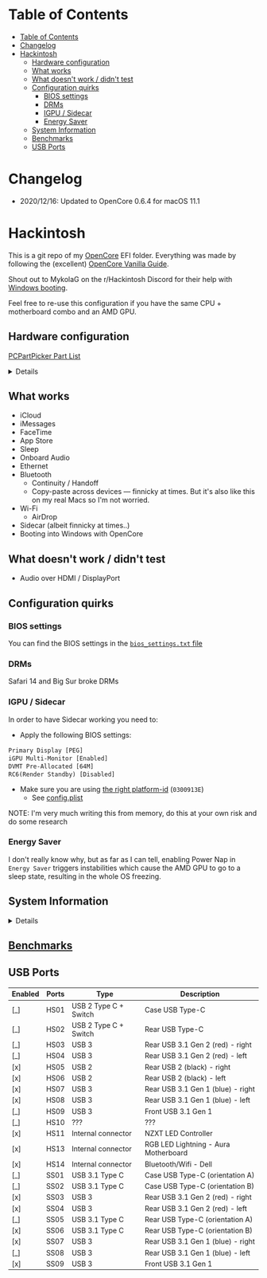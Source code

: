 # Table of Contents

- [Table of Contents](#table-of-contents)
- [Changelog](#changelog)
- [Hackintosh](#hackintosh)
  - [Hardware configuration](#hardware-configuration)
  - [What works](#what-works)
  - [What doesn't work / didn't test](#what-doesnt-work--didnt-test)
  - [Configuration quirks](#configuration-quirks)
    - [BIOS settings](#bios-settings)
    - [DRMs](#drms)
    - [IGPU / Sidecar](#igpu--sidecar)
    - [Energy Saver](#energy-saver)
  - [System Information](#system-information)
  - [Benchmarks](#benchmarks)
  - [USB Ports](#usb-ports)

# Changelog

- 2020/12/16: Updated to OpenCore 0.6.4 for macOS 11.1

# Hackintosh

This is a git repo of my [OpenCore](https://github.com/acidanthera/OpenCorePkg) EFI folder.
Everything was made by following the (excellent) [OpenCore Vanilla Guide](https://khronokernel.github.io/Opencore-Vanilla-Desktop-Guide/).

Shout out to MykolaG on the r/Hackintosh Discord for their help with [Windows booting](https://github.com/eramdam/hackintosh/commit/d15d29f647c305db44c1188222cbd3f53f172deb).

Feel free to re-use this configuration if you have the same CPU + motherboard combo and an AMD GPU.

## Hardware configuration

[PCPartPicker Part List](https://pcpartpicker.com/list/cqKD7T)

<details>
  <table>
    <thead>
      <tr>
        <th style="text-align: left">Type</th>
        <th style="text-align: left">Item</th>
      </tr>
    </thead>
    <tbody>
      <tr>
        <td style="text-align: left"><strong>CPU</strong></td>
        <td style="text-align: left">
          <a
            href="https://pcpartpicker.com/product/jHZFf7/intel-core-i9-9900k-36ghz-8-core-processor-bx80684i99900k"
            >Intel Core i9-9900K 3.6 GHz 8-Core Processor</a
          >
        </td>
      </tr>
      <tr>
        <td style="text-align: left"><strong>CPU Cooler</strong></td>
        <td style="text-align: left">
          <a
            href="https://pcpartpicker.com/product/PVfFf7/nzxt-kraken-x53-7311-cfm-liquid-cpu-cooler-rl-krx53-01"
            >NZXT Kraken X53 73.11 CFM Liquid CPU Cooler</a
          >
        </td>
      </tr>
      <tr>
        <td style="text-align: left"><strong>Motherboard</strong></td>
        <td style="text-align: left">
          <a
            href="https://pcpartpicker.com/product/Tmprxr/asus-rog-strix-z390-i-gaming-mini-itx-lga1151-motherboard-rog-strix-z390-i-gaming"
            >Asus ROG STRIX Z390-I GAMING Mini ITX LGA1151 Motherboard</a
          >
        </td>
      </tr>
      <tr>
        <td style="text-align: left"><strong>Memory</strong></td>
        <td style="text-align: left">
          <a
            href="https://pcpartpicker.com/product/L7qhP6/corsair-vengeance-rgb-pro-32gb-2-x-16gb-ddr4-3200-memory-cmw32gx4m2c3200c16w"
            >Corsair Vengeance RGB Pro 32 GB (2 x 16 GB) DDR4-3200 Memory</a
          >
        </td>
      </tr>
      <tr>
        <td style="text-align: left"><strong>Storage</strong></td>
        <td style="text-align: left">
          <a
            href="https://pcpartpicker.com/product/JLdxFT/samsung-970-evo-10tb-m2-2280-solid-state-drive-mz-v7e1t0baw"
            >Samsung 970 Evo 1 TB M.2-2280 NVME Solid State Drive</a
          >
        </td>
      </tr>
      <tr>
        <td style="text-align: left"><strong>Storage</strong></td>
        <td style="text-align: left">
          <a
            href="https://pcpartpicker.com/product/JLdxFT/samsung-970-evo-10tb-m2-2280-solid-state-drive-mz-v7e1t0baw"
            >Samsung 970 Evo 1 TB M.2-2280 NVME Solid State Drive</a
          >
        </td>
      </tr>
      <tr>
        <td style="text-align: left"><strong>Video Card</strong></td>
        <td style="text-align: left">
          <a
            href="https://pcpartpicker.com/product/3YTzK8/sapphire-radeon-rx-5700-xt-8-gb-pulse-video-card-11293-01-20g"
            >Sapphire Radeon RX 5700 XT 8 GB PULSE Video Card</a
          >
        </td>
      </tr>
      <tr>
        <td style="text-align: left"><strong>Case</strong></td>
        <td style="text-align: left">
          <a
            href="https://pcpartpicker.com/product/x7hmP6/nzxt-h210-mini-itx-tower-case-ca-h210b-w1"
            >NZXT H210 Mini ITX Tower Case</a
          >
        </td>
      </tr>
      <tr>
        <td style="text-align: left"><strong>Power Supply</strong></td>
        <td style="text-align: left">
          <a
            href="https://pcpartpicker.com/product/9q4NnQ/evga-power-supply-220g20650y1"
            >EVGA SuperNOVA G2 650 W 80+ Gold Certified Fully Modular ATX Power
            Supply</a
          >
        </td>
      </tr>
      <tr>
        <td style="text-align: left"><strong>Custom</strong></td>
        <td style="text-align: left">
          <a
            href="https://pcpartpicker.com/product/fM4NnQ/oem-dell-wireless-dw1560-80211ac-broadcom-bcm94352z-m2-ngff-wifi-card-6xryc"
            >OEM Dell Wireless DW1560 802.11ac Broadcom BCM94352Z M.2 NGFF WIFI
            Card 6XRYC</a
          >
        </td>
      </tr>
    </tbody>
  </table>
</details>

## What works

- iCloud
- iMessages
- FaceTime
- App Store
- Sleep
- Onboard Audio
- Ethernet
- Bluetooth
  - Continuity / Handoff
  - Copy-paste across devices — finnicky at times. But it's also like this on my real Macs so I'm not worried.
- Wi-Fi
  - AirDrop
- Sidecar (albeit finnicky at times..)
- Booting into Windows with OpenCore

## What doesn't work / didn't test

- Audio over HDMI / DisplayPort

## Configuration quirks

### BIOS settings

You can find the BIOS settings in the [`bios_settings.txt` file](https://github.com/eramdam/hackintosh/blob/6b10853ca3538483986979ca45ea87b4128992fb/meta/bios_setting.txt)

### DRMs

Safari 14 and Big Sur broke DRMs

### IGPU / Sidecar

In order to have Sidecar working you need to:

- Apply the following BIOS settings:

```
Primary Display [PEG]
iGPU Multi-Monitor [Enabled]
DVMT Pre-Allocated [64M]
RC6(Render Standby) [Disabled]
```

- Make sure you are using [the right platform-id](https://dortania.github.io/OpenCore-Install-Guide/config.plist/coffee-lake.html#deviceproperties) (`0300913E`)
  - See [config.plist](https://github.com/eramdam/hackintosh/blob/6b10853ca3538483986979ca45ea87b4128992fb/EFI/OC/config.plist#L185-L191)

NOTE: I'm very much writing this from memory, do this at your own risk and do some research

### Energy Saver

I don't really know why, but as far as I can tell, enabling Power Nap in `Energy Saver` triggers instabilities which cause the AMD GPU to go to a sleep state, resulting in the whole OS freezing.

## System Information

<details>

![](meta/about-mac-screenshot.png)
![](meta/neofetch-screenshot.png)

</details>

## [Benchmarks](./docs/benchmarks.md)

## USB Ports

| Enabled | Ports | Type                  | Description                          |
| ------- | ----- | --------------------- | ------------------------------------ |
| [_]     | HS01  | USB 2 Type C + Switch | Case USB Type-C                      |
| [_]     | HS02  | USB 2 Type C + Switch | Rear USB Type-C                      |
| [_]     | HS03  | USB 3                 | Rear USB 3.1 Gen 2 (red) - right     |
| [_]     | HS04  | USB 3                 | Rear USB 3.1 Gen 2 (red) - left      |
| [x]     | HS05  | USB 2                 | Rear USB 2 (black) - right           |
| [x]     | HS06  | USB 2                 | Rear USB 2 (black) - left            |
| [x]     | HS07  | USB 3                 | Rear USB 3.1 Gen 1 (blue) - right    |
| [x]     | HS08  | USB 3                 | Rear USB 3.1 Gen 1 (blue) - left     |
| [_]     | HS09  | USB 3                 | Front USB 3.1 Gen 1                  |
| [_]     | HS10  | ???                   | ???                                  |
| [x]     | HS11  | Internal connector    | NZXT LED Controller                  |
| [x]     | HS13  | Internal connector    | RGB LED Lightning - Aura Motherboard |
| [x]     | HS14  | Internal connector    | Bluetooth/Wifi - Dell                |
| [_]     | SS01  | USB 3.1 Type C        | Case USB Type-C (orientation A)      |
| [_]     | SS02  | USB 3.1 Type C        | Case USB Type-C (orientation B)      |
| [x]     | SS03  | USB 3                 | Rear USB 3.1 Gen 2 (red) - right     |
| [x]     | SS04  | USB 3                 | Rear USB 3.1 Gen 2 (red) - left      |
| [_]     | SS05  | USB 3.1 Type C        | Rear USB Type-C (orientation A)      |
| [x]     | SS06  | USB 3.1 Type C        | Rear USB Type-C (orientation B)      |
| [x]     | SS07  | USB 3                 | Rear USB 3.1 Gen 1 (blue) - right    |
| [_]     | SS08  | USB 3                 | Rear USB 3.1 Gen 1 (blue) - left     |
| [x]     | SS09  | USB 3                 | Front USB 3.1 Gen 1                  |
